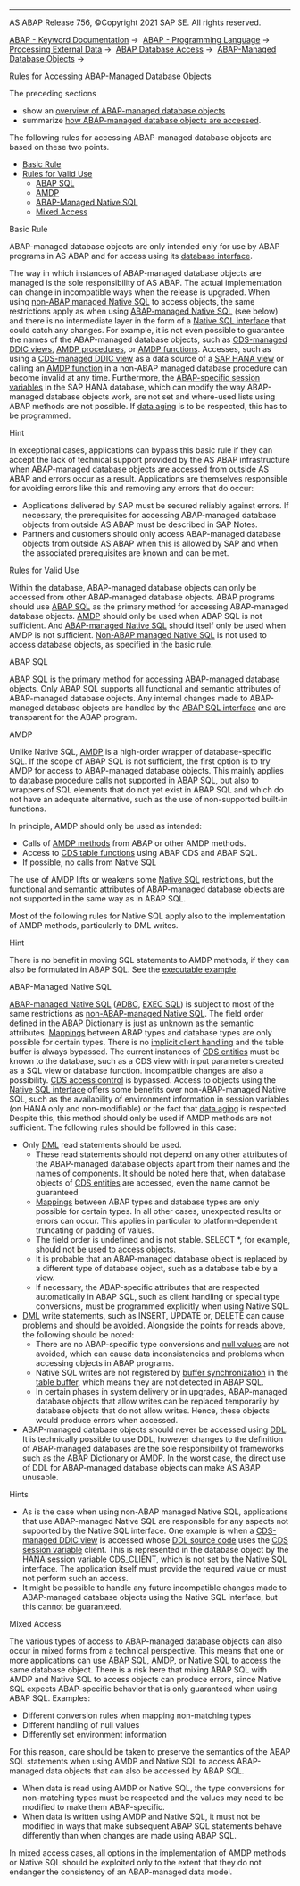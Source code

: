   

* * *

AS ABAP Release 756, ©Copyright 2021 SAP SE. All rights reserved.

[ABAP - Keyword Documentation](https://help.sap.com/doc/abapdocu_756_index_htm/7.56/en-US/abenabap.htm) →  [ABAP - Programming Language](https://help.sap.com/doc/abapdocu_756_index_htm/7.56/en-US/abenabap_reference.htm) →  [Processing External Data](https://help.sap.com/doc/abapdocu_756_index_htm/7.56/en-US/abenabap_language_external_data.htm) →  [ABAP Database Access](https://help.sap.com/doc/abapdocu_756_index_htm/7.56/en-US/abendb_access.htm) →  [ABAP-Managed Database Objects](https://help.sap.com/doc/abapdocu_756_index_htm/7.56/en-US/abenabap_managed_db_objects.htm) → 

Rules for Accessing ABAP-Managed Database Objects

The preceding sections

-   show an [overview of ABAP-managed database objects](https://help.sap.com/doc/abapdocu_756_index_htm/7.56/en-US/abenabap_managed_db_objects_oview.htm)
-   summarize [how ABAP-managed database objects are accessed](https://help.sap.com/doc/abapdocu_756_index_htm/7.56/en-US/abenabap_managed_db_objects_access.htm).

The following rules for accessing ABAP-managed database objects are based on these two points.

-   [Basic Rule](#@@ITOC@@ABENDATABASE_ACCESS_RECOMM_1)
-   [Rules for Valid Use](#@@ITOC@@ABENDATABASE_ACCESS_RECOMM_2)
    -   [ABAP SQL](#@@ITOC@@ABENDATABASE_ACCESS_RECOMM_3)
    -   [AMDP](#@@ITOC@@ABENDATABASE_ACCESS_RECOMM_4)
    -   [ABAP-Managed Native SQL](#@@ITOC@@ABENDATABASE_ACCESS_RECOMM_5)
    -   [Mixed Access](#@@ITOC@@ABENDATABASE_ACCESS_RECOMM_6)

Basic Rule

ABAP-managed database objects are only intended only for use by ABAP programs in AS ABAP and for access using its [database interface](https://help.sap.com/doc/abapdocu_756_index_htm/7.56/en-US/abendatabase_interface_glosry.htm "Glossary Entry").

The way in which instances of ABAP-managed database objects are managed is the sole responsibility of AS ABAP. The actual implementation can change in incompatible ways when the release is upgraded. When using [non-ABAP managed Native SQL](https://help.sap.com/doc/abapdocu_756_index_htm/7.56/en-US/abenabap_managed_db_objects_nsql.htm) to access objects, the same restrictions apply as when using [ABAP-managed Native SQL](https://help.sap.com/doc/abapdocu_756_index_htm/7.56/en-US/abenabap_managed_db_objects_nsql.htm) (see below) and there is no intermediate layer in the form of a [Native SQL interface](https://help.sap.com/doc/abapdocu_756_index_htm/7.56/en-US/abennative_sql_interface_glosry.htm "Glossary Entry") that could catch any changes. For example, it is not even possible to guarantee the names of the ABAP-managed database objects, such as [CDS-managed DDIC views](https://help.sap.com/doc/abapdocu_756_index_htm/7.56/en-US/abencds_mngdddic_view_glosry.htm "Glossary Entry"), [AMDP procedures](https://help.sap.com/doc/abapdocu_756_index_htm/7.56/en-US/abenamdp_procedure_glosry.htm "Glossary Entry"), or [AMDP functions](https://help.sap.com/doc/abapdocu_756_index_htm/7.56/en-US/abenamdp_function_glosry.htm "Glossary Entry"). Accesses, such as using a [CDS-managed DDIC view](https://help.sap.com/doc/abapdocu_756_index_htm/7.56/en-US/abencds_mngdddic_view_glosry.htm "Glossary Entry") as a data source of a [SAP HANA view](https://help.sap.com/doc/abapdocu_756_index_htm/7.56/en-US/abenhana_view_glosry.htm "Glossary Entry") or calling an [AMDP function](https://help.sap.com/doc/abapdocu_756_index_htm/7.56/en-US/abenamdp_function_glosry.htm "Glossary Entry") in a non-ABAP managed database procedure can become invalid at any time. Furthermore, the [ABAP-specific session variables](https://help.sap.com/doc/abapdocu_756_index_htm/7.56/en-US/abenhana_session_variables_abexa.htm) in the SAP HANA database, which can modify the way ABAP-managed database objects work, are not set and where-used lists using ABAP methods are not possible. If [data aging](https://help.sap.com/doc/abapdocu_756_index_htm/7.56/en-US/abendata_aging_glosry.htm "Glossary Entry") is to be respected, this has to be programmed.

Hint

In exceptional cases, applications can bypass this basic rule if they can accept the lack of technical support provided by the AS ABAP infrastructure when ABAP-managed database objects are accessed from outside AS ABAP and errors occur as a result. Applications are themselves responsible for avoiding errors like this and removing any errors that do occur:

-   Applications delivered by SAP must be secured reliably against errors. If necessary, the prerequisites for accessing ABAP-managed database objects from outside AS ABAP must be described in SAP Notes.
-   Partners and customers should only access ABAP-managed database objects from outside AS ABAP when this is allowed by SAP and when the associated prerequisites are known and can be met.

Rules for Valid Use

Within the database, ABAP-managed database objects can only be accessed from other ABAP-managed database objects. ABAP programs should use [ABAP SQL](https://help.sap.com/doc/abapdocu_756_index_htm/7.56/en-US/abenabap_managed_db_objects_asql.htm) as the primary method for accessing ABAP-managed database objects. [AMDP](https://help.sap.com/doc/abapdocu_756_index_htm/7.56/en-US/abenabap_managed_db_objects_amdp.htm) should only be used when ABAP SQL is not sufficient. And [ABAP-managed Native SQL](https://help.sap.com/doc/abapdocu_756_index_htm/7.56/en-US/abenabap_managed_db_objects_nsql.htm) should itself only be used when AMDP is not sufficient. [Non-ABAP managed Native SQL](https://help.sap.com/doc/abapdocu_756_index_htm/7.56/en-US/abenabap_managed_db_objects_nsql.htm) is not used to access database objects, as specified in the basic rule.

ABAP SQL

[ABAP SQL](https://help.sap.com/doc/abapdocu_756_index_htm/7.56/en-US/abenabap_managed_db_objects_asql.htm) is the primary method for accessing ABAP-managed database objects. Only ABAP SQL supports all functional and semantic attributes of ABAP-managed database objects. Any internal changes made to ABAP-managed database objects are handled by the [ABAP SQL interface](https://help.sap.com/doc/abapdocu_756_index_htm/7.56/en-US/abenabap_sql_interface_glosry.htm "Glossary Entry") and are transparent for the ABAP program.

AMDP

Unlike Native SQL, [AMDP](https://help.sap.com/doc/abapdocu_756_index_htm/7.56/en-US/abenabap_managed_db_objects_amdp.htm) is a high-order wrapper of database-specific SQL. If the scope of ABAP SQL is not sufficient, the first option is to try AMDP for access to ABAP-managed database objects. This mainly applies to database procedure calls not supported in ABAP SQL, but also to wrappers of SQL elements that do not yet exist in ABAP SQL and which do not have an adequate alternative, such as the use of non-supported built-in functions.

In principle, AMDP should only be used as intended:

-   Calls of [AMDP methods](https://help.sap.com/doc/abapdocu_756_index_htm/7.56/en-US/abenamdp_method_glosry.htm "Glossary Entry") from ABAP or other AMDP methods.
-   Access to [CDS table functions](https://help.sap.com/doc/abapdocu_756_index_htm/7.56/en-US/abencds_table_function_glosry.htm "Glossary Entry") using ABAP CDS and ABAP SQL.
-   If possible, no calls from Native SQL

The use of AMDP lifts or weakens some [Native SQL](https://help.sap.com/doc/abapdocu_756_index_htm/7.56/en-US/abenabap_managed_db_objects_nsql.htm) restrictions, but the functional and semantic attributes of ABAP-managed database objects are not supported in the same way as in ABAP SQL.

Most of the following rules for Native SQL apply also to the implementation of AMDP methods, particularly to DML writes.

Hint

There is no benefit in moving SQL statements to AMDP methods, if they can also be formulated in ABAP SQL. See the [executable example](https://help.sap.com/doc/abapdocu_756_index_htm/7.56/en-US/abenamdp_vs_abap_sql_abexa.htm).

ABAP-Managed Native SQL

[ABAP-managed Native SQL](https://help.sap.com/doc/abapdocu_756_index_htm/7.56/en-US/abenabap_managed_db_objects_nsql.htm) ([ADBC](https://help.sap.com/doc/abapdocu_756_index_htm/7.56/en-US/abenadbc.htm), [EXEC SQL](https://help.sap.com/doc/abapdocu_756_index_htm/7.56/en-US/abennativesql.htm)) is subject to most of the same restrictions as [non-ABAP-managed Native SQL](https://help.sap.com/doc/abapdocu_756_index_htm/7.56/en-US/abenabap_managed_db_objects_nsql.htm). The field order defined in the ABAP Dictionary is just as unknown as the semantic attributes. [Mappings](https://help.sap.com/doc/abapdocu_756_index_htm/7.56/en-US/abennative_sql_type_mapping.htm) between ABAP types and database types are only possible for certain types. There is no [implicit client handling](https://help.sap.com/doc/abapdocu_756_index_htm/7.56/en-US/abenabap_sql_client_handling.htm) and the table buffer is always bypassed. The current instances of [CDS entities](https://help.sap.com/doc/abapdocu_756_index_htm/7.56/en-US/abencds_entity_glosry.htm "Glossary Entry") must be known to the database, such as a CDS view with input parameters created as a SQL view or database function. Incompatible changes are also a possibility. [CDS access control](https://help.sap.com/doc/abapdocu_756_index_htm/7.56/en-US/abencds_access_control_glosry.htm "Glossary Entry") is bypassed. Access to objects using the [Native SQL interface](https://help.sap.com/doc/abapdocu_756_index_htm/7.56/en-US/abennative_sql_interface_glosry.htm "Glossary Entry") offers some benefits over non-ABAP-managed Native SQL, such as the availability of environment information in session variables (on HANA only and non-modifiable) or the fact that [data aging](https://help.sap.com/doc/abapdocu_756_index_htm/7.56/en-US/abendata_aging_glosry.htm "Glossary Entry") is respected. Despite this, this method should only be used if AMDP methods are not sufficient. The following rules should be followed in this case:

-   Only [DML](https://help.sap.com/doc/abapdocu_756_index_htm/7.56/en-US/abendml_glosry.htm "Glossary Entry") read statements should be used.
    -   These read statements should not depend on any other attributes of the ABAP-managed database objects apart from their names and the names of components. It should be noted here that, when database objects of [CDS entities](https://help.sap.com/doc/abapdocu_756_index_htm/7.56/en-US/abencds_entity_glosry.htm "Glossary Entry") are accessed, even the name cannot be guaranteed
    -   [Mappings](https://help.sap.com/doc/abapdocu_756_index_htm/7.56/en-US/abennative_sql_type_mapping.htm) between ABAP types and database types are only possible for certain types. In all other cases, unexpected results or errors can occur. This applies in particular to platform-dependent truncating or padding of values.
    -   The field order is undefined and is not stable. SELECT \*, for example, should not be used to access objects.
    -   It is probable that an ABAP-managed database object is replaced by a different type of database object, such as a database table by a view.
    -   If necessary, the ABAP-specific attributes that are respected automatically in ABAP SQL, such as client handling or special type conversions, must be programmed explicitly when using Native SQL.
-   [DML](https://help.sap.com/doc/abapdocu_756_index_htm/7.56/en-US/abendml_glosry.htm "Glossary Entry") write statements, such as INSERT, UPDATE or, DELETE can cause problems and should be avoided. Alongside the points for reads above, the following should be noted:
    -   There are no ABAP-specific type conversions and [null values](https://help.sap.com/doc/abapdocu_756_index_htm/7.56/en-US/abennull_value_glosry.htm "Glossary Entry") are not avoided, which can cause data inconsistencies and problems when accessing objects in ABAP programs.
    -   Native SQL writes are not registered by [buffer synchronization](https://help.sap.com/doc/abapdocu_756_index_htm/7.56/en-US/abenbuffer_synchro.htm) in the [table buffer](https://help.sap.com/doc/abapdocu_756_index_htm/7.56/en-US/abenbuffer_synchro.htm), which means they are not detected in ABAP SQL.
    -   In certain phases in system delivery or in upgrades, ABAP-managed database objects that allow writes can be replaced temporarily by database objects that do not allow writes. Hence, these objects would produce errors when accessed.
-   ABAP-managed database objects should never be accessed using [DDL](https://help.sap.com/doc/abapdocu_756_index_htm/7.56/en-US/abenddl_glosry.htm "Glossary Entry"). It is technically possible to use DDL, however changes to the definition of ABAP-managed databases are the sole responsibility of frameworks such as the ABAP Dictionary or AMDP. In the worst case, the direct use of DDL for ABAP-managed database objects can make AS ABAP unusable.

Hints

-   As is the case when using non-ABAP managed Native SQL, applications that use ABAP-managed Native SQL are responsible for any aspects not supported by the Native SQL interface. One example is when a [CDS-managed DDIC view](https://help.sap.com/doc/abapdocu_756_index_htm/7.56/en-US/abencds_mngdddic_view_glosry.htm "Glossary Entry") is accessed whose [DDL source code](https://help.sap.com/doc/abapdocu_756_index_htm/7.56/en-US/abenddl_source_code_glosry.htm "Glossary Entry") uses the [CDS session variable](https://help.sap.com/doc/abapdocu_756_index_htm/7.56/en-US/abencds_session_variable_v1.htm) client. This is represented in the database object by the HANA session variable CDS\_CLIENT, which is not set by the Native SQL interface. The application itself must provide the required value or must not perform such an access.
-   It might be possible to handle any future incompatible changes made to ABAP-managed database objects using the Native SQL interface, but this cannot be guaranteed.

Mixed Access

The various types of access to ABAP-managed database objects can also occur in mixed forms from a technical perspective. This means that one or more applications can use [ABAP SQL](https://help.sap.com/doc/abapdocu_756_index_htm/7.56/en-US/abenabap_managed_db_objects_asql.htm), [AMDP](https://help.sap.com/doc/abapdocu_756_index_htm/7.56/en-US/abenabap_managed_db_objects_amdp.htm), or [Native SQL](https://help.sap.com/doc/abapdocu_756_index_htm/7.56/en-US/abenabap_managed_db_objects_nsql.htm) to access the same database object. There is a risk here that mixing ABAP SQL with AMDP and Native SQL to access objects can produce errors, since Native SQL expects ABAP-specific behavior that is only guaranteed when using ABAP SQL. Examples:

-   Different conversion rules when mapping non-matching types
-   Different handling of null values
-   Differently set environment information

For this reason, care should be taken to preserve the semantics of the ABAP SQL statements when using AMDP and Native SQL to access ABAP-managed data objects that can also be accessed by ABAP SQL.

-   When data is read using AMDP or Native SQL, the type conversions for non-matching types must be respected and the values may need to be modified to make them ABAP-specific.
-   When data is written using AMDP and Native SQL, it must not be modified in ways that make subsequent ABAP SQL statements behave differently than when changes are made using ABAP SQL.

In mixed access cases, all options in the implementation of AMDP methods or Native SQL should be exploited only to the extent that they do not endanger the consistency of an ABAP-managed data model.